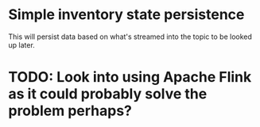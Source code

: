 # Simple inventory state persistence

This will persist data based on what's streamed into the topic to be looked up later. 

# TODO: Look into using Apache Flink as it could probably solve the problem perhaps?
